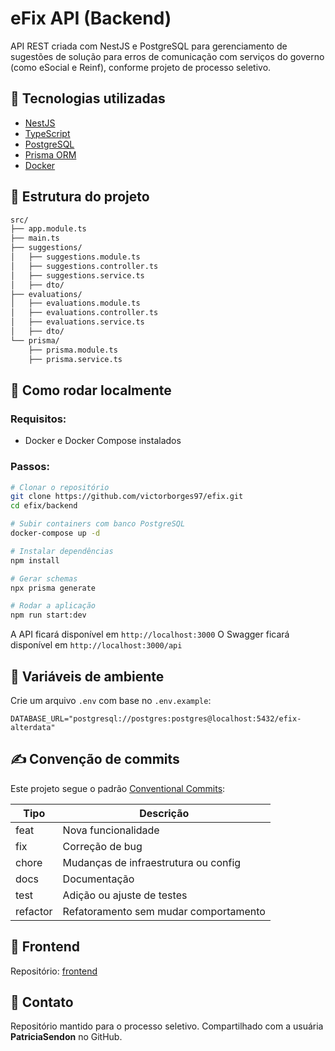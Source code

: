 # eFix API (Backend)

API REST criada com NestJS e PostgreSQL para gerenciamento de sugestões de solução para erros de comunicação com serviços do governo (como eSocial e Reinf), conforme projeto de processo seletivo.

## 🚀 Tecnologias utilizadas

- [NestJS](https://nestjs.com/)
- [TypeScript](https://www.typescriptlang.org/)
- [PostgreSQL](https://www.postgresql.org/)
- [Prisma ORM](https://www.prisma.io/)
- [Docker](https://www.docker.com/)

## 📖 Estrutura do projeto

```bash
src/
├── app.module.ts
├── main.ts
├── suggestions/
│   ├── suggestions.module.ts
│   ├── suggestions.controller.ts
│   ├── suggestions.service.ts
│   ├── dto/
├── evaluations/
│   ├── evaluations.module.ts
│   ├── evaluations.controller.ts
│   ├── evaluations.service.ts
│   ├── dto/
└── prisma/
    ├── prisma.module.ts
    ├── prisma.service.ts
```

## 📁 Como rodar localmente

### Requisitos:

- Docker e Docker Compose instalados

### Passos:

```bash
# Clonar o repositório
git clone https://github.com/victorborges97/efix.git
cd efix/backend

# Subir containers com banco PostgreSQL
docker-compose up -d

# Instalar dependências
npm install

# Gerar schemas
npx prisma generate

# Rodar a aplicação
npm run start:dev
```

A API ficará disponível em `http://localhost:3000`
O Swagger ficará disponível em `http://localhost:3000/api`

## 📂 Variáveis de ambiente

Crie um arquivo `.env` com base no `.env.example`:

```env
DATABASE_URL="postgresql://postgres:postgres@localhost:5432/efix-alterdata"
```

## ✍️ Convenção de commits

Este projeto segue o padrão [Conventional Commits](https://www.conventionalcommits.org/):

| Tipo     | Descrição                             |
| -------- | ------------------------------------- |
| feat     | Nova funcionalidade                   |
| fix      | Correção de bug                       |
| chore    | Mudanças de infraestrutura ou config  |
| docs     | Documentação                          |
| test     | Adição ou ajuste de testes            |
| refactor | Refatoramento sem mudar comportamento |

## 🔗 Frontend

Repositório: [frontend](https://github.com/victorborges97/efix)

## 👥 Contato

Repositório mantido para o processo seletivo. Compartilhado com a usuária **PatriciaSendon** no GitHub.
